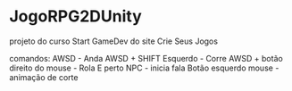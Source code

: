 # JogoRPG2DUnity
projeto do curso Start GameDev do site Crie Seus Jogos

comandos:
  AWSD - Anda 
  AWSD + SHIFT Esquerdo - Corre
  AWSD + botão direito do mouse - Rola
  E perto NPC - inicia fala
  Botão esquerdo mouse - animação de corte
